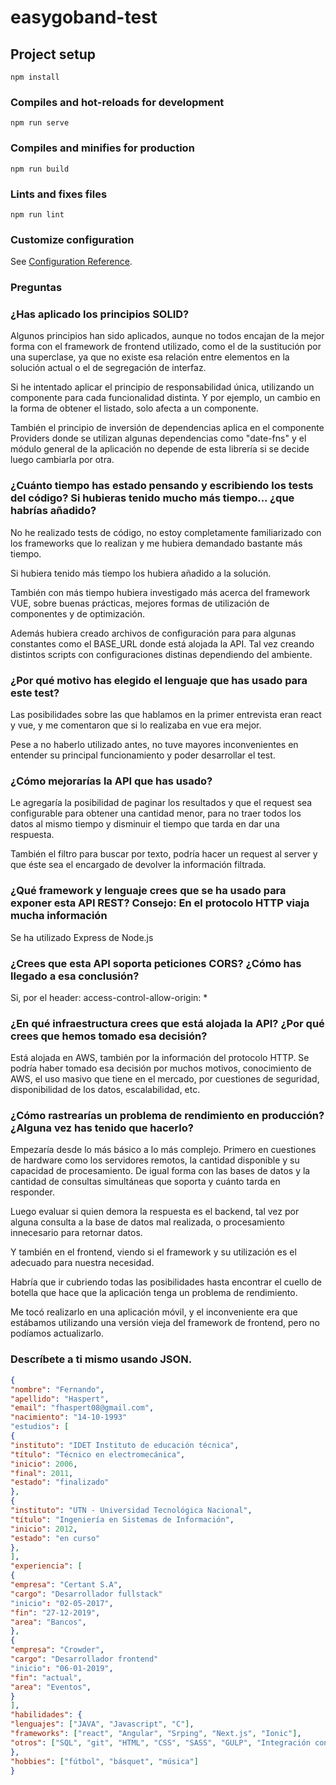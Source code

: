 # easygoband-test

## Project setup

```
npm install
```

### Compiles and hot-reloads for development

```
npm run serve
```

### Compiles and minifies for production

```
npm run build
```

### Lints and fixes files

```
npm run lint
```

### Customize configuration

See [Configuration Reference](https://cli.vuejs.org/config/).

### Preguntas

### ¿Has aplicado los principios SOLID?

Algunos principios han sido aplicados, aunque no todos encajan de la mejor forma con el framework de frontend utilizado, como el de la sustitución por una superclase, ya que no existe esa relación entre elementos en la solución actual o el de segregación de interfaz.

Si he intentado aplicar el principio de responsabilidad única, utilizando un componente para cada funcionalidad distinta. Y por ejemplo, un cambio en la forma de obtener el listado, solo afecta a un componente.

También el principio de inversión de dependencias aplica en el componente Providers donde se utilizan algunas dependencias como "date-fns" y el módulo general de la aplicación no depende de esta librería si se decide luego cambiarla por otra.

### ¿Cuánto tiempo has estado pensando y escribiendo los tests del código? Si hubieras tenido mucho más tiempo... ¿que habrías añadido?

No he realizado tests de código, no estoy completamente familiarizado con los frameworks que lo realizan y me hubiera demandado bastante más tiempo.

Si hubiera tenido más tiempo los hubiera añadido a la solución.

También con más tiempo hubiera investigado más acerca del framework VUE, sobre buenas prácticas, mejores formas de utilización de componentes y de optimización.

Además hubiera creado archivos de configuración para para algunas constantes como el BASE_URL donde está alojada la API. Tal vez creando distintos scripts con configuraciones distinas dependiendo del ambiente.

### ¿Por qué motivo has elegido el lenguaje que has usado para este test?

Las posibilidades sobre las que hablamos en la primer entrevista eran react y vue, y me comentaron que si lo realizaba en vue era mejor.

Pese a no haberlo utilizado antes, no tuve mayores inconvenientes en entender su principal funcionamiento y poder desarrollar el test.

### ¿Cómo mejorarías la API que has usado?

Le agregaría la posibilidad de paginar los resultados y que el request sea configurable para obtener una cantidad menor, para no traer todos los datos al mismo tiempo y disminuir el tiempo que tarda en dar una respuesta.

También el filtro para buscar por texto, podría hacer un request al server y que éste sea el encargado de devolver la información filtrada.

### ¿Qué framework y lenguaje crees que se ha usado para exponer esta API REST? Consejo: En el protocolo HTTP viaja mucha información

Se ha utilizado Express de Node.js

### ¿Crees que esta API soporta peticiones CORS? ¿Cómo has llegado a esa conclusión?

Si, por el header: access-control-allow-origin: \*

### ¿En qué infraestructura crees que está alojada la API? ¿Por qué crees que hemos tomado esa decisión?

Está alojada en AWS, también por la información del protocolo HTTP. Se podría haber tomado esa decisión por muchos motivos, conocimiento de AWS, el uso masivo que tiene en el mercado, por cuestiones de seguridad, disponibilidad de los datos, escalabilidad, etc.

### ¿Cómo rastrearías un problema de rendimiento en producción? ¿Alguna vez has tenido que hacerlo?

Empezaría desde lo más básico a lo más complejo. Primero en cuestiones de hardware como los servidores remotos, la cantidad disponible y su capacidad de procesamiento. De igual forma con las bases de datos y la cantidad de consultas simultáneas que soporta y cuánto tarda en responder.

Luego evaluar si quien demora la respuesta es el backend, tal vez por alguna consulta a la base de datos mal realizada, o procesamiento innecesario para retornar datos.

Y también en el frontend, viendo si el framework y su utilización es el adecuado para nuestra necesidad.

Habría que ir cubriendo todas las posibilidades hasta encontrar el cuello de botella que hace que la aplicación tenga un problema de rendimiento.

Me tocó realizarlo en una aplicación móvil, y el inconveniente era que estábamos utilizando una versión vieja del framework de frontend, pero no podíamos actualizarlo.

### Descríbete a ti mismo usando JSON.

```json
{
"nombre": "Fernando",
"apellido": "Haspert",
"email": "fhaspert08@gmail.com",
"nacimiento": "14-10-1993"
"estudios": [
{
"instituto": "IDET Instituto de educación técnica",
"título": "Técnico en electromecánica",
"inicio": 2006,
"final": 2011,
"estado": "finalizado"
},
{
"instituto": "UTN - Universidad Tecnológica Nacional",
"título": "Ingeniería en Sistemas de Información",
"inicio": 2012,
"estado": "en curso"
},
],
"experiencia": [
{
"empresa": "Certant S.A",
"cargo": "Desarrollador fullstack"
"inicio": "02-05-2017",
"fin": "27-12-2019",
"area": "Bancos",
},
{
"empresa": "Crowder",
"cargo": "Desarrollador frontend"
"inicio": "06-01-2019",
"fin": "actual",
"area": "Eventos",
}
],
"habilidades": {
"lenguajes": ["JAVA", "Javascript", "C"],
"frameworks": ["react", "Angular", "Srping", "Next.js", "Ionic"],
"otros": ["SQL", "git", "HTML", "CSS", "SASS", "GULP", "Integración continua", "Metodologías ágiles", "Jenkins"]
},
"hobbies": ["fútbol", "básquet", "música"]
}
```
